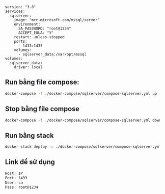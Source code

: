 

```
version: "3.8"
services:
  sqlserver:
    image: "mcr.microsoft.com/mssql/server"
    environment:
      SA_PASSWORD: "root@1234"
      ACCEPT_EULA: "Y"
    restart: unless-stopped
    ports:
      - 1433:1433
    volumes:
      - sqlserver_data:/var/opt/mssql
volumes:
  sqlserver_data:
    driver: local
```
## Run bằng file compose:
```sh
docker-compose -f ./docker-compose/sqlserver/compose-sqlserver.yml up -d
```
## Stop bằng file compose
```sh
docker-compose -f ./docker-compose/sqlserver/compose-sqlserver.yml down
```
## Run bằng stack
```sh
docker stack deploy -c ./docker-compose/sqlserver/compose-sqlserver.yml sqlserver
```
## Link để sử dụng
```sh
Host: IP
Port: 1433
User: sa
Pass: root@1234
```